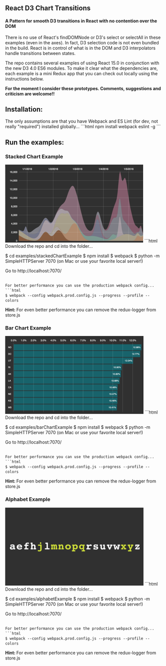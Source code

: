 <h2>React D3 Chart Transitions</h2>
<h4>A Pattern for smooth D3 transitions in React with no contention over the DOM</h4>

There is no use of React's findDOMNode or D3's select or selectAll in these examples (even in the axes). In fact, D3 selection code is not even bundled in the build. React is in control of what is in the DOM and D3 interpolators handle transitions between states.

The repo contains several examples of using React 15.0 in conjunction with the new D3 4.0 ES6 modules.  To make it clear what the dependencies are, each example is a mini Redux app that you can check out locally using the instructions below.

<strong>For the moment I consider these prototypes. Comments, suggestions and criticism are welcome!!</strong>

<h2>Installation:</h2>
The only assumptions are that you have Webpack and ES Lint (for dev, not really "required") installed globally...
```html
npm install webpack eslint -g
```

<h2>Run the examples:</h2>
<h3>Stacked Chart Example</h3>
<img src="README/stacked.png" height="250px"/>
```html
Download the repo and cd into the folder...

$ cd examples/stackedChartExample
$ npm install
$ webpack
$ python -m SimpleHTTPServer 7070 (on Mac or use your favorite local server!)

Go to http://localhost:7070/
```

For better performance you can use the production webpack config...
```html
$ webpack --config webpack.prod.config.js --progress --profile --colors
```
<strong>Hint: </strong>For even better performance you can remove the redux-logger from store.js

<h3>Bar Chart Example</h3>
<img src="README/bar.png" height="250px"/>
```html
Download the repo and cd into the folder...

$ cd examples/barChartExample
$ npm install
$ webpack
$ python -m SimpleHTTPServer 7070 (on Mac or use your favorite local server!)

Go to http://localhost:7070/
```

For better performance you can use the production webpack config...
```html
$ webpack --config webpack.prod.config.js --progress --profile --colors
```
<strong>Hint: </strong>For even better performance you can remove the redux-logger from store.js

<h3>Alphabet Example</h3>
<img src="README/alphabet.png" height="250px"/>
```html
Download the repo and cd into the folder...

$ cd examples/alphabetExample
$ npm install
$ webpack
$ python -m SimpleHTTPServer 7070 (on Mac or use your favorite local server!)

Go to http://localhost:7070/
```

For better performance you can use the production webpack config...
```html
$ webpack --config webpack.prod.config.js --progress --profile --colors
```
<strong>Hint: </strong>For even better performance you can remove the redux-logger from store.js



